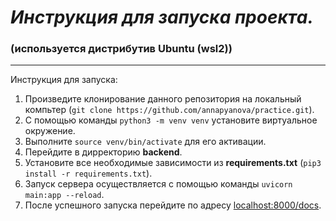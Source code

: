 <h1><i>Инструкция для запуска проекта.</i></h1>


### (используется дистрибутив Ubuntu (wsl2))
---
Инструкция для запуска:
1) Произведите клонирование данного репозитория на локальный компьтер (`git clone https://github.com/annapyanova/practice.git`).
2) С помощью команды `python3 -m venv venv` установите виртуальное окружение.
3) Выполните `source venv/bin/activate` для его активации.
4) Перейдите в дирректорию **backend**.
5) Установите все необходимые зависимости из **requirements.txt** (`pip3 install -r requirements.txt`).
6) Запуск сервера осуществляется с помощью команды `uvicorn main:app --reload`.
7) После успешного запуска перейдите по адресу [localhost:8000/docs](http://localhost:8000/docs).
